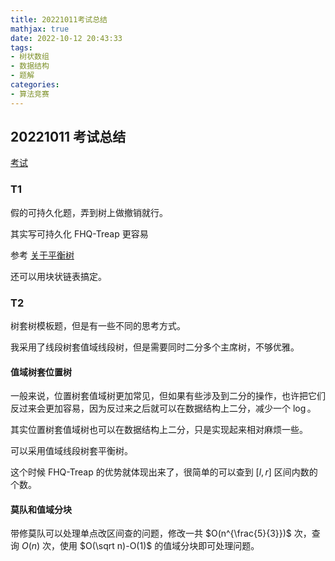 ```yaml
---
title: 20221011考试总结
mathjax: true
date: 2022-10-12 20:43:33
tags:
- 树状数组
- 数据结构
- 题解
categories:
- 算法竞赛
---
```


## 20221011 考试总结

[考试](https://local.cwoi.com.cn:8443/contest/C0131)

### T1

假的可持久化题，弄到树上做撤销就行。

其实写可持久化 FHQ-Treap 更容易

参考 [关于平衡树]()

还可以用块状链表搞定。

### T2

树套树模板题，但是有一些不同的思考方式。

我采用了线段树套值域线段树，但是需要同时二分多个主席树，不够优雅。

#### 值域树套位置树

一般来说，位置树套值域树更加常见，但如果有些涉及到二分的操作，也许把它们反过来会更加容易，因为反过来之后就可以在数据结构上二分，减少一个 $\log$。

其实位置树套值域树也可以在数据结构上二分，只是实现起来相对麻烦一些。

可以采用值域线段树套平衡树。

这个时候 FHQ-Treap 的优势就体现出来了，很简单的可以查到 $[l,r]$ 区间内数的个数。

#### 莫队和值域分块

带修莫队可以处理单点改区间查的问题，修改一共 $O(n^{\frac{5}{3}})$ 次，查询 $O(n)$ 次，使用 $O(\sqrt n)-O(1)$ 的值域分块即可处理问题。





